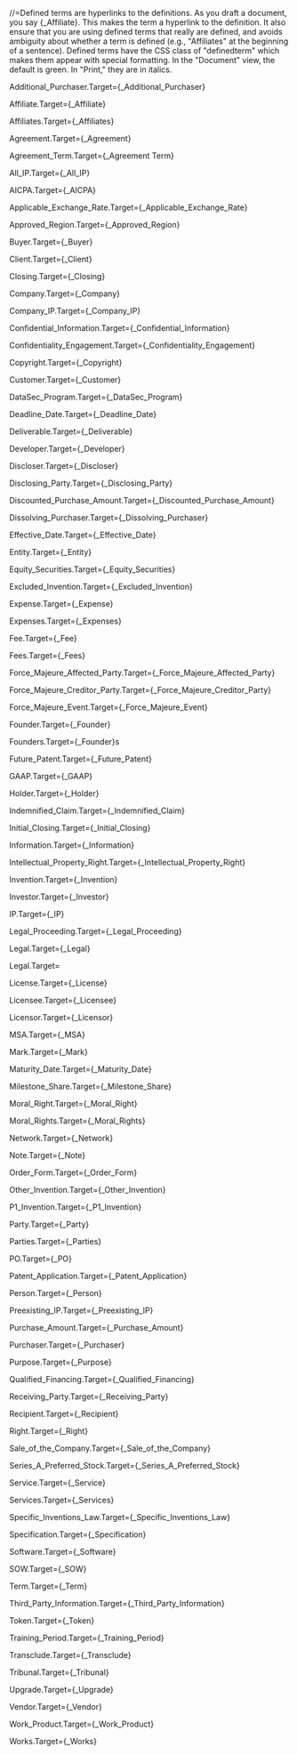 //=Defined terms are hyperlinks to the definitions.  As you draft a document, you say {_Affiliate}.  This makes the term a hyperlink to the definition.  It also ensure that you are using defined terms that really are defined, and avoids ambiguity about whether a term is defined (e.g., "Affiliates" at the beginning of a sentence).  Defined terms have the CSS class of "definedterm" which makes them appear with special formatting.  In the "Document" view, the default is green.  In "Print," they are in italics.


Additional_Purchaser.Target={_Additional_Purchaser}

Affiliate.Target={_Affiliate}

Affiliates.Target={_Affiliates}

Agreement.Target={_Agreement}

Agreement_Term.Target={_Agreement Term}

All_IP.Target={_All_IP}

AICPA.Target={_AICPA}

Applicable_Exchange_Rate.Target={_Applicable_Exchange_Rate}

Approved_Region.Target={_Approved_Region}

Buyer.Target={_Buyer}

Client.Target={_Client}

Closing.Target={_Closing}

Company.Target={_Company}

Company_IP.Target={_Company_IP}

Confidential_Information.Target={_Confidential_Information}

Confidentiality_Engagement.Target={_Confidentiality_Engagement}

Copyright.Target={_Copyright}

Customer.Target={_Customer}

DataSec_Program.Target={_DataSec_Program}

Deadline_Date.Target={_Deadline_Date}

Deliverable.Target={_Deliverable}

Developer.Target={_Developer}

Discloser.Target={_Discloser}

Disclosing_Party.Target={_Disclosing_Party}

Discounted_Purchase_Amount.Target={_Discounted_Purchase_Amount}

Dissolving_Purchaser.Target={_Dissolving_Purchaser}

Effective_Date.Target={_Effective_Date}

Entity.Target={_Entity}

Equity_Securities.Target={_Equity_Securities}

Excluded_Invention.Target={_Excluded_Invention}

Expense.Target={_Expense}

Expenses.Target={_Expenses}

Fee.Target={_Fee}

Fees.Target={_Fees}

Force_Majeure_Affected_Party.Target={_Force_Majeure_Affected_Party}

Force_Majeure_Creditor_Party.Target={_Force_Majeure_Creditor_Party}

Force_Majeure_Event.Target={_Force_Majeure_Event}

Founder.Target={_Founder}

Founders.Target={_Founder}s

Future_Patent.Target={_Future_Patent}

GAAP.Target={_GAAP}

Holder.Target={_Holder}

Indemnified_Claim.Target={_Indemnified_Claim}

Initial_Closing.Target={_Initial_Closing}

Information.Target={_Information}

Intellectual_Property_Right.Target={_Intellectual_Property_Right}

Invention.Target={_Invention}

Investor.Target={_Investor}

IP.Target={_IP}

Legal_Proceeding.Target={_Legal_Proceeding}

Legal.Target={_Legal}

Legal.Target=

License.Target={_License}

Licensee.Target={_Licensee}

Licensor.Target={_Licensor}

MSA.Target={_MSA}

Mark.Target={_Mark}

Maturity_Date.Target={_Maturity_Date}

Milestone_Share.Target={_Milestone_Share}

Moral_Right.Target={_Moral_Right}

Moral_Rights.Target={_Moral_Rights}

Network.Target={_Network}

Note.Target={_Note}

Order_Form.Target={_Order_Form}

Other_Invention.Target={_Other_Invention}

P1_Invention.Target={_P1_Invention}

Party.Target={_Party}

Parties.Target={_Parties}

PO.Target={_PO}

Patent_Application.Target={_Patent_Application}

Person.Target={_Person}

Preexisting_IP.Target={_Preexisting_IP}

Purchase_Amount.Target={_Purchase_Amount}

Purchaser.Target={_Purchaser}

Purpose.Target={_Purpose}

Qualified_Financing.Target={_Qualified_Financing}

Receiving_Party.Target={_Receiving_Party}

Recipient.Target={_Recipient}

Right.Target={_Right}

Sale_of_the_Company.Target={_Sale_of_the_Company}

Series_A_Preferred_Stock.Target={_Series_A_Preferred_Stock}

Service.Target={_Service}

Services.Target={_Services}

Specific_Inventions_Law.Target={_Specific_Inventions_Law}

Specification.Target={_Specification}

Software.Target={_Software}

SOW.Target={_SOW}

Term.Target={_Term}

Third_Party_Information.Target={_Third_Party_Information}

Token.Target={_Token}

Training_Period.Target={_Training_Period}

Transclude.Target={_Transclude}

Tribunal.Target={_Tribunal}

Upgrade.Target={_Upgrade}

Vendor.Target={_Vendor}

Work_Product.Target={_Work_Product}

Works.Target={_Works}